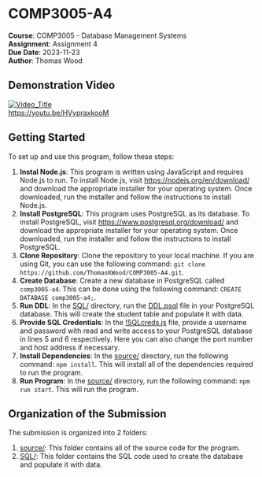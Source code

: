 # COMP3005-A4
**Course**: COMP3005 - Database Management Systems\
**Assignment**: Assignment 4\
**Due Date**: 2023-11-23\
**Author**: Thomas Wood

## Demonstration Video
[![Video_Title](https://img.youtube.com/vi/HVvpraxkooM/hqdefault.jpg)](https://www.youtube.com/watch?v=HVvpraxkooM "COMP3005-A4 Demo Video")\
https://youtu.be/HVvpraxkooM

## Getting Started

To set up and use this program, follow these steps:

1. **Instal Node.js**: This program is written using JavaScript and requires Node.js to run. To install Node.js, visit https://nodejs.org/en/download/ and download the appropriate installer for your operating system. Once downloaded, run the installer and follow the instructions to install Node.js.
2. **Install PostgreSQL**: This program uses PostgreSQL as its database. To install PostgreSQL, visit https://www.postgresql.org/download/ and download the appropriate installer for your operating system. Once downloaded, run the installer and follow the instructions to install PostgreSQL.
2. **Clone Repository**: Clone the repository to your local machine. If you are using Git, you can use the following command: `git clone https://github.com/ThomasKWood/COMP3005-A4.git`.
3. **Create Database**: Create a new database in PostgreSQL called `comp3005-a4`. This can be done using the following command: `CREATE DATABASE comp3005-a4;`.
4. **Run DDL**: In the [SQL/](SQL) directory, run the [DDL.psql](SQL/DDL.psql) file in your PostgreSQL database. This will create the student table and populate it with data.
5. **Provide SQL Credentials**: In the [!SQLcreds.js](source/!SQLcreds.js) file, provide a username and password with read and write access to your PostgreSQL database in lines 5 and 6 respectively. Here you can also change the port number and host address if necessary.
6. **Install Dependencies**: In the [source/](source) directory, run the following command: `npm install`. This will install all of the dependencies required to run the program.
7. **Run Program**: In the [source/](source) directory, run the following command: `npm run start`. This will run the program.

## Organization of the Submission

The submission is organized into 2 folders:

1. [source/](source): This folder contains all of the source code for the program.
2. [SQL/](SQL): This folder contains the SQL code used to create the database and populate it with data.